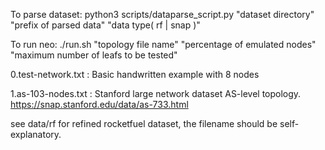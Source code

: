 To parse dataset:
python3 scripts/dataparse_script.py "dataset directory" "prefix of parsed data" "data type( rf | snap )"

To run neo:
./run.sh "topology file name" "percentage of emulated nodes" "maximum number of leafs to be tested"

0.test-network.txt : 
Basic handwritten example with 8 nodes

1.as-103-nodes.txt : 
Stanford large network dataset AS-level topology. https://snap.stanford.edu/data/as-733.html

see data/rf for refined rocketfuel dataset, the filename should be self-explanatory. 